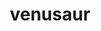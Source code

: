 ---
id: 3
title: venusaur
types: [grass,poison]
image: https://raw.githubusercontent.com/PokeAPI/sprites/master/sprites/pokemon/3.png
---